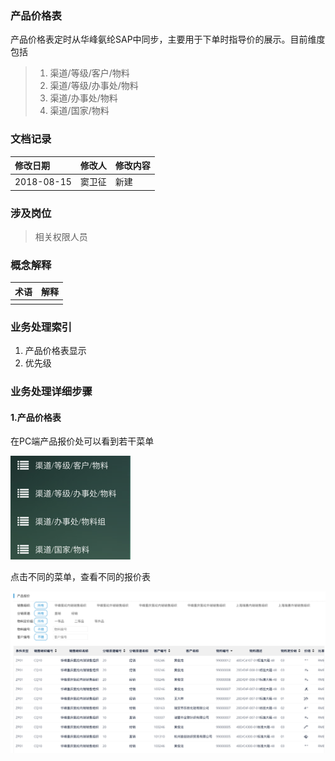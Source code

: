 ### 产品价格表

产品价格表定时从华峰氨纶SAP中同步，主要用于下单时指导价的展示。目前维度包括

> 1. 渠道/等级/客户/物料
> 2. 渠道/等级/办事处/物料
> 3. 渠道/办事处/物料
> 4. 渠道/国家/物料

### 文档记录

| 修改日期 | 修改人 | 修改内容 |
| :--- | :--- | :--- |
| 2018-08-15 | 窦卫征 | 新建 |

### 涉及岗位

> 相关权限人员

### 概念解释

| 术语 | 解释 |
| :--- | :--- |
|  |  |

### 业务处理索引

1. 产品价格表显示
2. 优先级

### 业务处理详细步骤

#### 1.产品价格表

在PC端产品报价处可以看到若干菜单

![](/assets/cpbjb11laagrade.png)

点击不同的菜单，查看不同的报价表

![](/assets/cpbjbxxaaq.png)

